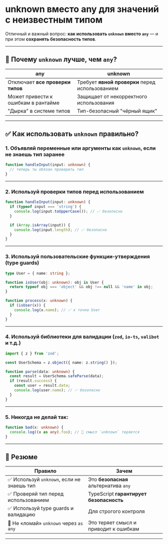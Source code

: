 # unknown вместо any для значений с неизвестным типом

Отличный и важный вопрос: **как использовать `unknown` вместо `any`** — и при этом **сохранять безопасность типов**.

---

## 🤔 Почему `unknown` лучше, чем `any`?

| any                               | unknown                                       |
| ----------------------------------- | ----------------------------------------------- |
| Отключает **все проверки типов**    | Требует **явной проверки** перед использованием |
| Может привести к ошибкам в рантайме | Защищает от некорректного использования         |
| "Дырка" в системе типов             | Тип-безопасный "чёрный ящик"                    |

---

## ✅ Как использовать `unknown` правильно?

### 1. Объявляй переменные или аргументы как `unknown`, если не знаешь тип заранее

```ts
function handleInput(input: unknown) {
  // теперь ты обязан проверить тип
}
```

---

### 2. Используй проверки типов перед использованием

```ts
function handleInput(input: unknown) {
  if (typeof input === 'string') {
    console.log(input.toUpperCase()); // ✅ безопасно
  }

  if (Array.isArray(input)) {
    console.log(input.length); // ✅ безопасно
  }
}
```

---

### 3. Используй пользовательские функции-утверждения (type guards)

```ts
type User = { name: string };

function isUser(obj: unknown): obj is User {
  return typeof obj === 'object' && obj !== null && 'name' in obj;
}

function process(x: unknown) {
  if (isUser(x)) {
    console.log(x.name); // ✅ x точно User
  }
}
```

---

### 4. Используй библиотеки для валидации (`zod`, `io-ts`, `valibot` и т.д.)

```ts
import { z } from 'zod';

const UserSchema = z.object({ name: z.string() });

function parse(data: unknown) {
  const result = UserSchema.safeParse(data);
  if (result.success) {
    const user = result.data;
    console.log(user.name); // ✅ безопасно
  }
}
```

---

### 5. Никогда не делай так:

```ts
function bad(x: unknown) {
  console.log((x as any).foo); // 🔴 смысл `unknown` теряется
}
```

---

## 🧠 Резюме

| Правило                                   | Зачем                                   |
| ----------------------------------------- | --------------------------------------- |
| ✅ Используй `unknown`, если не знаешь тип | Это **безопасная** альтернатива `any`   |
| ✅ Проверяй тип перед использованием       | TypeScript **гарантирует безопасность** |
| ✅ Используй type guards и валидацию       | Для строгого контроля                   |
| 🚫 Не «ломай» `unknown` через `as any`    | Это теряет смысл и приводит к ошибкам   |

---

